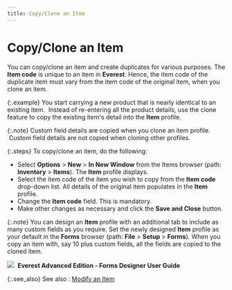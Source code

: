 ```yaml
---
title: Copy/Clone an Item
---
```


# Copy/Clone an Item


You can copy/clone an item and create duplicates for various  purposes. The **Item code** is unique  to an item in **Everest**. Hence,  the item code of the duplicate item must vary from the item code of the  original item, when you clone an item.


{:.example}
You start carrying a new product that is nearly  identical to an existing item.  Instead  of re-entering all the product details, use the clone feature to copy  the existing item's detail into the **Item**  profile.


{:.note}
Custom field details are copied when you clone  an item profile.  Custom  field details are not copied when cloning other profiles.


{:.steps}
To copy/clone an item, do the following:

- Select **Options**  > **New** > **In 
 New Window** from the Items browser (path: **Inventory**  > **Items**). The **Item**  profile displays.
- Select the item  code of the item you wish to copy from the **Item 
 code** drop-down list. All details of the original item populates  in the **Item** profile.
- Change the **Item code** field. This is mandatory.
- Make other changes  as necessary and click the **Save and Close**  button.



{:.note}
You can design an **Item**  profile with an additional tab to include as many custom fields as you  require. Set the newly designed **Item**  profile as your default in the **Forms**  browser (path: **File** > **Setup** > **Forms**).  When you copy an item with, say 10 plus custom fields, all the fields  are copied to the cloned item.


![]({{site.mi_baseurl}}/img/refer.gif)  **Everest 
 Advanced Edition - Forms Designer User Guide**


{:.see_also}
See also
: [Modify  an Item]({{site.mi_baseurl}}/create-regular-items-kits-and-assemblies/creating-an-item/modifying_item_information.html)
